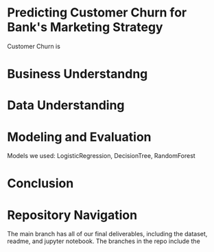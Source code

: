 # Predicting Customer Churn for Bank's Marketing Strategy 
Customer Churn is 


# Business Understandng 


# Data Understanding 

# Modeling and Evaluation
Models we used: LogisticRegression, DecisionTree, RandomForest

# Conclusion

# Repository Navigation
The main branch has all of our final deliverables, including the dataset, readme, and jupyter notebook. The branches in the repo include the 


